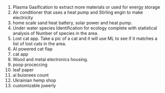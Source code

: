 1. Plasma Gasification to extract more materials or used for energy storage
2. Air conditioner that uses a heat pump and Stirling engin to make electricity 
3. home scale sand heat battery, solar power and heat pump. 
4. Under water species Identification for ecology complete with statistical analysis of Number of species in the area. 
5. Lost cat app. Take a pic of a cat and it will use ML to see if it matches a list of lost cats in the area. 
6. AI powered cat flap
7. cat app
7. Wood and metal electronics housing. 
8. poop proceccing 
9. leaf paper
10. ai buisnees count
11. Ukrainian hemp shop
12. customizable juwerly

